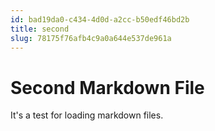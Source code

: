 ```yaml
---
id: bad19da0-c434-4d0d-a2cc-b50edf46bd2b
title: second
slug: 78175f76afb4c9a0a644e537de961a
---
```

# Second Markdown File


It's a test for loading markdown files.
